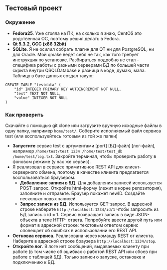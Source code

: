 ## Тестовый проект 
### Окружение
* **Fedora25**. Уже стояла на ПК, на сколько я знаю, CentOS это родственная ОС, поэтому решил делать в Fedora.
* **Qt 5.3.2, GCC (x86 32bit)**
* **SQLite**. Я не осилил собрать плагин для QT ни для PostgreSQL, ни для Oracle. 
Мой qmake ведет себя не так, как того требует инструкция по установке. 
Разбираться подробно не стал - специфика работы с разными серверами БД по большей части скрыта внутри QSQLDatabase и разница в коде, думаю, мала. Таблицу в базе данных создал такую:
```
CREATE TABLE "testdata" (
    "id" INTEGER PRIMARY KEY AUTOINCREMENT NOT NULL,
    "text" TEXT NOT NULL,
    "value" INTEGER NOT NULL
)
```

### Как проверить
Скачайте с помощью git clone или загрузите вручную исходные файлы в одну папку, например `home/test/`. Соберите исполняемый файл сервиса test (или воспользуейтесь готовым из той же папки)
- **Запустите** сервис test с аргументами [port] [БД-файл] [лог-файл], например `/home/test/test 1234 /home/test/test_db /home/test/log.txt`. Закройте терминал, чтобы проверить работу в фоновом режиме (у нас же сервис).
- Я реализовал в сервисе примитивное REST API для клиент-серверного обмена, поэтому в качестве клиента предлагается воспользоваться браузером. 
  - **Добавление записи в БД**. Для добавления записей используется POST-запрос. Откройте html-форму (лежит в корне репозитория), заполните и отправьте. Браузер покажет newID.
  Создайте несколько новых записей.
  - **Запрос записи из БД**. Используется GET-запрос. В адресной строке наберите `http://localhost:1234/id/1` чтобы запросить из БД запись с id = 1. Сервис возвращает запись в виде  JSON-объекта в теле HTTP- ответа.
Попробуйте ввести другой путь или формат в адресной строке: текстовым ответом сервис оповещает об ошибках в использовании его REST API.
- **Остновка сервиса**. Реализована через команду REST от клиента. Наберите в адресной строке браузера `http://localhost:1234/stop`. 
- **Откройте лог**. В логе нет сообщений, выдаваемых клиенту при работе (в том числе об ошибках с работой REST API или сбоев при работе с таблицей БД). Только записи о запуске, остановке и подключению к БД.
